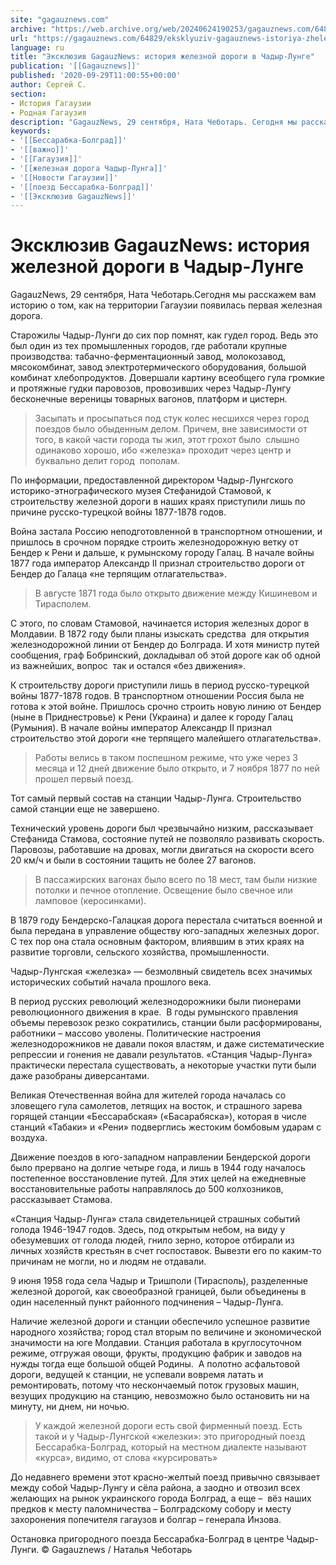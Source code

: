 ```yaml
---
site: "gagauznews.com"
archive: "https://web.archive.org/web/20240624190253/gagauznews.com/64829/eksklyuziv-gagauznews-istoriya-zheleznoj-dorogi-v-chadyr-lunge.html"
url: "https://gagauznews.com/64829/eksklyuziv-gagauznews-istoriya-zheleznoj-dorogi-v-chadyr-lunge.html"
language: ru
title: "Эксклюзив GagauzNews: история железной дороги в Чадыр-Лунге"
publication: '[[Gagauznews]]'
published: '2020-09-29T11:00:55+00:00'
author: Сергей С.
section:
- История Гагаузии
- Родная Гагаузия
description: "GagauzNews, 29 сентября, Ната Чеботарь. Сегодня мы расскажем вам историю о том, как на территории Гагаузии появилась первая железная дорога. Старожилы Чадыр-Лунги до сих пор помнят, как гудел город. Ведь это был один из тех промышленных городов, где работали крупные производства: табачно-ферментационный завод, молокозавод, мясокомбинат, завод электротермического оборудования, большой комбинат хлебопродуктов. Довершали картину всеобщего гула громкие и протяжные гудки паровозов, провозивших через Чадыр-Лунгу бесконечные вереницы товарных вагонов, платформ и цистерн. Засыпать и просыпаться под стук колес несшихся через город поездов было обыденным делом. Причем, вне зависимости от того, в какой части города ты жил, этот грохот было слышно одинаково хорошо, […]"
keywords:
- '[[Бессарабка-Болград]]'
- '[[важно]]'
- '[[Гагаузия]]'
- '[[железная дорога Чадыр-Лунга]]'
- '[[Новости Гагаузии]]'
- '[[поезд Бессарабка-Болград]]'
- '[[Эксклюзив GagauzNews]]'
---
```


# Эксклюзив GagauzNews: история железной дороги в Чадыр-Лунге

GagauzNews, 29 сентября, Ната Чеботарь.Сегодня мы расскажем вам историю о том, как на территории Гагаузии появилась первая железная дорога.

Старожилы Чадыр-Лунги до сих пор помнят, как гудел город. Ведь это был один из тех промышленных городов, где работали крупные производства: табачно-ферментационный завод, молокозавод, мясокомбинат, завод электротермического оборудования, большой комбинат хлебопродуктов. Довершали картину всеобщего гула громкие и протяжные гудки паровозов, провозивших через Чадыр-Лунгу бесконечные вереницы товарных вагонов, платформ и цистерн.

> Засыпать и просыпаться под стук колес несшихся через город поездов было обыденным делом. Причем, вне зависимости от того, в какой части города ты жил, этот грохот было  слышно одинаково хорошо, ибо «железка» проходит через центр и буквально делит город  пополам.

По информации, предоставленной директором Чадыр-Лунгского историко-этнографического музея Стефанидой Стамовой, к строительству железной дороги в наших краях приступили лишь по причине русско-турецкой войны 1877-1878 годов.

Война застала Росcию неподготовленной в транспортном отношении, и пришлось в срочном порядке строить железнодорожную ветку от Бендер к Рени и дальше, к румынскому городу Галац. В начале войны 1877 года император Александр II признал строительство дороги от Бендер до Галаца «не терпящим отлагательства».

> В августе 1871 года было открыто движение между Кишиневом и Тирасполем.

С этого, по словам Стамовой, начинается история железных дорог в Молдавии. В 1872 году были планы изыскать средства  для открытия железнодорожной линии от Бендер до Болграда. И хотя министр путей сообщения, граф Бобринский, докладывал об этой дороге как об одной из важнейших, вопрос  так и остался «без движения».

К строительству дороги приступили лишь в период русско-турецкой войны 1877-1878 годов. В транспортном отношении Россия была не готова к этой войне. Пришлось срочно строить новую линию от Бендер (ныне в Приднестровье) к Рени (Украина) и далее к городу Галац (Румыния). В начале войны император Александр II признал строительство этой дороги «не терпящего малейшего отлагательства».

> Работы велись в таком поспешном режиме, что уже через 3 месяца и 12 дней движение было открыто, и 7 ноября 1877 по ней прошел первый поезд.

Тот самый первый состав на станции Чадыр-Лунга. Строительство самой станции еще не завершено.

Технический уровень дороги был чрезвычайно низким, рассказывает Стефанида Стамова, состояние путей не позволяло развивать скорость. Паровозы, работавшие на дровах, могли двигаться на скорости всего 20 км/ч и были в состоянии тащить не более 27 вагонов.

> В пассажирских вагонах было всего по 18 мест, там были низкие потолки и печное отопление. Освещение было свечное или ламповое (керосинками).

В 1879 году Бендерско-Галацкая дорога перестала считаться военной и была передана в управление обществу юго-западных железных дорог. С тех пор она стала основным фактором, влиявшим в этих краях на развитие торговли, сельского хозяйства, промышленности.

Чадыр-Лунгская «железка» — безмолвный свидетель всех значимых исторических событий начала прошлого века.

В период русских революций железнодорожники были пионерами революционного движения в крае.  В годы румынского правления объемы перевозок резко сократились, станции были расформированы, работники – массово уволены. Политические настроения железнодорожников не давали покоя властям, и даже систематические репрессии и гонения не давали результатов. «Станция Чадыр-Лунга» практически перестала существовать, а некоторые участки пути были даже разобраны диверсантами.

Великая Отечественная война для жителей города началась со зловещего гула самолетов, летящих на восток, и страшного зарева горящей станции «Бессарабская» («Басарабяска»), которая в числе станций «Табаки» и «Рени» подверглись жестоким бомбовым ударам с воздуха.

Движение поездов в юго-западном направлении Бендерской дороги было прервано на долгие четыре года, и лишь в 1944 году началось постепенное восстановление путей. Для этих целей на ежедневные восстановительные работы направлялось до 500 колхозников, рассказывает Стамова.

«Станция Чадыр-Лунга» стала свидетельницей страшных событий голода 1946-1947 годов. Здесь, под открытым небом, на виду у обезумевших от голода людей, гнило зерно, которое отбирали из личных хозяйств крестьян в счет госпоставок. Вывезти его по каким-то причинам не могли, но и людям не отдавали.

9 июня 1958 года села Чадыр и Тришполи (Тирасполь), разделенные железной дорогой, как своеобразной границей, были объединены в один населенный пункт районного подчинения – Чадыр-Лунга.

Наличие железной дороги и станции обеспечило успешное развитие народного хозяйства; город стал вторым по величине и экономической значимости на юге Молдавии. Станция работала в круглосуточном режиме, отгружая овощи, фрукты, продукцию фабрик и заводов на нужды тогда еще большой общей Родины.  А полотно асфальтовой дороги, ведущей к станции, не успевали вовремя латать и ремонтировать, потому что нескончаемый поток грузовых машин, везущих продукцию на станцию, невозможно было остановить ни на минуту, ни днем, ни ночью.

> У каждой железной дороги есть свой фирменный поезд. Есть такой и у Чадыр-Лунгской «железки»: это пригородный поезд Бессарабка-Болград, который на местном диалекте называют «курса», видимо, от слова «курсировать»

До недавнего времени этот красно-желтый поезд привычно связывает между собой Чадыр-Лунгу и сёла района, а заодно и отвозил всех желающих на рынок украинского города Болград, а еще –  вёз наших предков к месту паломничества – Болградскому собору и месту захоронения попечителя гагаузов и болгар – генерала Инзова.

Остановка пригородного поезда Бессарабка-Болград в центре Чадыр-Лунги. © Gagauznews / Наталья Чеботарь